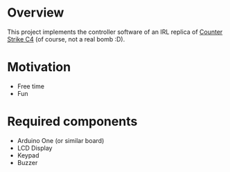 # Overview
This project implements the controller software of an IRL replica of [Counter Strike C4](https://counterstrike.fandom.com/wiki/C4_Explosive) (of course, not a real bomb :D).


# Motivation
- Free time
- Fun


# Required components
- Arduino One (or similar board)
- LCD Display
- Keypad
- Buzzer
